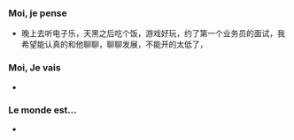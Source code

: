 ### Moi, je pense
- 晚上去听电子乐，天黑之后吃个饭，游戏好玩，约了第一个业务员的面试，我希望能认真的和他聊聊，聊聊发展，不能开的太低了，




### Moi, Je vais
- 



### Le monde est...
- 